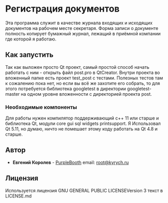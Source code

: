 # Регистрация документов

Эта программа служит в качестве журнала входящих и исходящих документов на рабочем месте секретаря. Форма записи о документе полность копирует бумажный журнал, лежащий в приёмной компании где которой я работаю.

## Как запустить

Так как выложен просто Qt проект, самый простой способ начать работать с ним - открыть файл post.pro в QtCreator. Внутри проекта во вложенный папке есть проект test_post с тестами. Полезных тестов там к сожалению пока нет, но если вы всё же захотите его собрать, то для этого потребуется библиотека googletest в директории googletest-master на одном уровне вложенности с директорией проекта post.

### Необходимые компоненты

Для работы нужен компилятор поддерживающий с++ 11 или старше и библиотека Qt, модули core gui sql widgets printsupport. Я Использовал Qt 5.11, но думаю, ничто не помешает этому коду работать на Qt 4.8 и старше. 


## Автор

* **Евгений Королев** - [PurpleBooth](https://github.com/EvgenyKorolev) email: root@kyrych.ru


## Лицензия
Используется лицензия GNU GENERAL PUBLIC LICENSEVersion 3 текст в LICENSE.md
